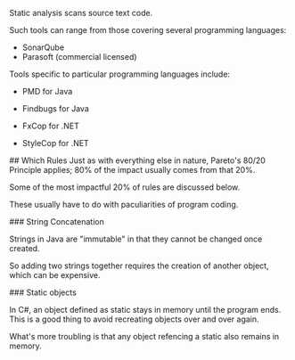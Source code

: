 Static analysis scans source text code.

Such tools can range from those covering several programming languages:

  * SonarQube
  * Parasoft (commercial licensed)

Tools specific to particular programming languages include:

  * PMD for Java
  * Findbugs for Java
  
  * FxCop for .NET
  * StyleCop for .NET


<a name="Rules">
## Which Rules</a>
Just as with everything else in nature, Pareto's 80/20 Principle applies;
80% of the impact usually comes from that 20%.

Some of the most impactful 20% of rules are discussed below.

These usually have to do with paculiarities of program coding.



<a name="StringConcat">
### String Concatenation</a>

Strings in Java are "immutable" in that they cannot be changed once created.

So adding two strings together requires the creation of another object,
which can be expensive.


<a name="StaticObjects">
### Static objects</a>

In C#, an object defined as static stays in memory until the program ends.
This is a good thing to avoid recreating objects over and over again.

What's more troubling is that any object refencing a static also remains in memory.

